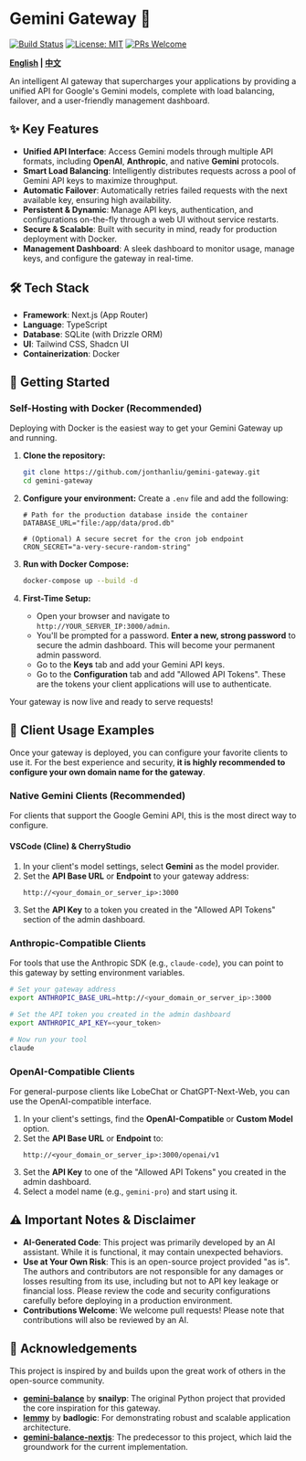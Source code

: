 # Gemini Gateway 🚀

[![Build Status](https://img.shields.io/github/actions/workflow/status/jonthanliu/gemini-gateway/docker-image.yml?branch=master)](https://github.com/jonthanliu/gemini-gateway/actions)
[![License: MIT](https://img.shields.io/badge/License-MIT-yellow.svg)](https://opensource.org/licenses/MIT)
[![PRs Welcome](https://img.shields.io/badge/PRs-welcome-brightgreen.svg)](https://github.com/jonthanliu/gemini-gateway/pulls)

**[English](README.md) | [中文](README.zh.md)**

An intelligent AI gateway that supercharges your applications by providing a unified API for Google's Gemini models, complete with load balancing, failover, and a user-friendly management dashboard.

## ✨ Key Features

- **Unified API Interface**: Access Gemini models through multiple API formats, including **OpenAI**, **Anthropic**, and native **Gemini** protocols.
- **Smart Load Balancing**: Intelligently distributes requests across a pool of Gemini API keys to maximize throughput.
- **Automatic Failover**: Automatically retries failed requests with the next available key, ensuring high availability.
- **Persistent & Dynamic**: Manage API keys, authentication, and configurations on-the-fly through a web UI without service restarts.
- **Secure & Scalable**: Built with security in mind, ready for production deployment with Docker.
- **Management Dashboard**: A sleek dashboard to monitor usage, manage keys, and configure the gateway in real-time.

## 🛠️ Tech Stack

- **Framework**: Next.js (App Router)
- **Language**: TypeScript
- **Database**: SQLite (with Drizzle ORM)
- **UI**: Tailwind CSS, Shadcn UI
- **Containerization**: Docker

## 🚀 Getting Started

### Self-Hosting with Docker (Recommended)

Deploying with Docker is the easiest way to get your Gemini Gateway up and running.

1.  **Clone the repository:**

    ```bash
    git clone https://github.com/jonthanliu/gemini-gateway.git
    cd gemini-gateway
    ```

2.  **Configure your environment:**
    Create a `.env` file and add the following:

    ```env
    # Path for the production database inside the container
    DATABASE_URL="file:/app/data/prod.db"

    # (Optional) A secure secret for the cron job endpoint
    CRON_SECRET="a-very-secure-random-string"
    ```

3.  **Run with Docker Compose:**

    ```bash
    docker-compose up --build -d
    ```

4.  **First-Time Setup:**
    - Open your browser and navigate to `http://YOUR_SERVER_IP:3000/admin`.
    - You'll be prompted for a password. **Enter a new, strong password** to secure the admin dashboard. This will become your permanent admin password.
    - Go to the **Keys** tab and add your Gemini API keys.
    - Go to the **Configuration** tab and add "Allowed API Tokens". These are the tokens your client applications will use to authenticate.

Your gateway is now live and ready to serve requests!

## 🔌 Client Usage Examples

Once your gateway is deployed, you can configure your favorite clients to use it. For the best experience and security, **it is highly recommended to configure your own domain name for the gateway**.

### Native Gemini Clients (Recommended)

For clients that support the Google Gemini API, this is the most direct way to configure.

#### VSCode (Cline) & CherryStudio

1.  In your client's model settings, select **Gemini** as the model provider.
2.  Set the **API Base URL** or **Endpoint** to your gateway address:
    ```
    http://<your_domain_or_server_ip>:3000
    ```
3.  Set the **API Key** to a token you created in the "Allowed API Tokens" section of the admin dashboard.

### Anthropic-Compatible Clients

For tools that use the Anthropic SDK (e.g., `claude-code`), you can point to this gateway by setting environment variables.

```bash
# Set your gateway address
export ANTHROPIC_BASE_URL=http://<your_domain_or_server_ip>:3000

# Set the API token you created in the admin dashboard
export ANTHROPIC_API_KEY=<your_token>

# Now run your tool
claude
```

### OpenAI-Compatible Clients

For general-purpose clients like LobeChat or ChatGPT-Next-Web, you can use the OpenAI-compatible interface.

1.  In your client's settings, find the **OpenAI-Compatible** or **Custom Model** option.
2.  Set the **API Base URL** or **Endpoint** to:
    ```
    http://<your_domain_or_server_ip>:3000/openai/v1
    ```
3.  Set the **API Key** to one of the "Allowed API Tokens" you created in the admin dashboard.
4.  Select a model name (e.g., `gemini-pro`) and start using it.

## ⚠️ Important Notes & Disclaimer

- **AI-Generated Code**: This project was primarily developed by an AI assistant. While it is functional, it may contain unexpected behaviors.
- **Use at Your Own Risk**: This is an open-source project provided "as is". The authors and contributors are not responsible for any damages or losses resulting from its use, including but not to API key leakage or financial loss. Please review the code and security configurations carefully before deploying in a production environment.
- **Contributions Welcome**: We welcome pull requests! Please note that contributions will also be reviewed by an AI.

## 🙏 Acknowledgements

This project is inspired by and builds upon the great work of others in the open-source community.

- **[gemini-balance](https://github.com/snailyp/gemini-balance)** by **snailyp**: The original Python project that provided the core inspiration for this gateway.
- **[lemmy](https://github.com/badlogic/lemmy)** by **badlogic**: For demonstrating robust and scalable application architecture.
- **[gemini-balance-nextjs](https://github.com/jonthanliu/gemini-balance-nextjs)**: The predecessor to this project, which laid the groundwork for the current implementation.
